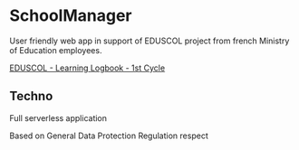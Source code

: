 # SchoolManager

User friendly web app in support of EDUSCOL project from french
Ministry of Education employees.

[EDUSCOL - Learning Logbook - 1st Cycle](https://bulldogjob.com/news/449-how-to-write-a-good-readme-for-your-github-project)
## Techno

Full serverless application

Based on General Data Protection Regulation respect